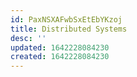 ```yaml
---
id: PaxNSXAFwbSxEtEbYKzoj
title: Distributed Systems
desc: ''
updated: 1642228084230
created: 1642228084230
---
```


